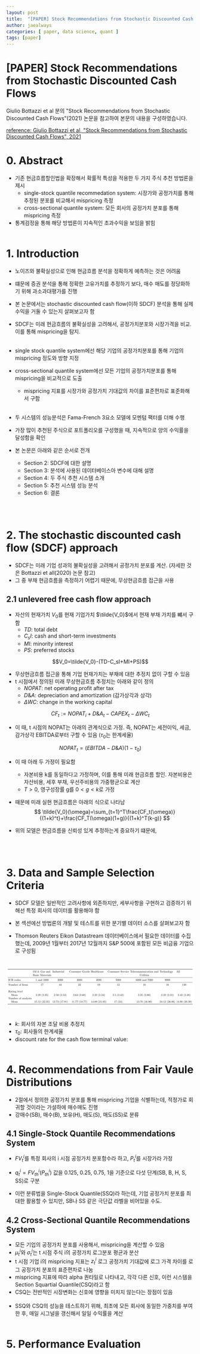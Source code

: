 ```yaml
---
layout: post
title:  "[PAPER] Stock Recommendations from Stochastic Discounted Cash Flows"
author: jaealways
categories: [ paper, data science, quant ]
tags: [paper]
---
```



# [PAPER] Stock Recommendations from Stochastic Discounted Cash Flows

Giulio Bottazzi et al 분의 "Stock Recommendations from Stochastic Discounted Cash Flows"(2021) 논문을 참고하여 본문의 내용을 구성하였습니다.

[reference: Giulio Bottazzi et al, "Stock Recommendations from Stochastic Discounted Cash Flows", 2021](https://deliverypdf.ssrn.com/delivery.php?ID=677119021086099003107004113112120088127008049065074002106109012027029105077120086073029003016045000030051090126087017114113080057042094035072064001004122066086122031089032086024031106116075084082002093085093098090116124028013090083084122064102106106013&EXT=pdf&INDEX=TRUE)


# 0. Abstract

- 기존 현금흐름할인법을 확장해서 확률적 특성을 적용한 두 가지 주식 추천 방법론을 제시
    - single-stock quantile recommedation system: 시장가와 공정가치를 통해 추정된 분포를 비교해서 mispricing 측정
    - cross-sectional quantile system: 모든 회사의 공정가치 분포를 통해 mispricing 측정
- 통계검정을 통해 해당 방법론이 지속적인 초과수익을 보임을 밝힘
</br></br>
# 1. Introduction

- 노이즈와 불확실성으로 인해 현금흐름 분석을 정확하게 예측하는 것은 어려움
- 떄문에 증권 분석을 통해 정확한 고유가치를 추정하기 보다, 매수 매도를 정당화하기 위해 과소과대평가를 진행
- 본 논문에서는 stochastic discounted cash flow(이하 SDCF) 분석을 통해 실제 수익을 거둘 수 있는지 살펴보고자 함
- SDCF는 미래 현금흐름의 불확실성을 고려해서, 공정가치분포와 시장가격을 비교. 이를 통해 mispricing을 탐지.</br></br>


- single stock quantile system에선 해당 기업의 공정가치분포를 통해 기업의 mispricing 정도와 방향 지정
- cross-sectional quantile system에선 모든 기업의 공정가치분포를 통해 mispricing을 비교적으로 도출
    - mispricing 지표를 시장가와 공정가치 기대값의 차이를 표준편차로 표준화해서 구함
</br></br>
- 두 시스템의 성능분석은 Fama-French 3요소 모델에 모멘텀 팩터를 더해 수행
- 가장 많이 추천된 주식으로 포트폴리오를 구성했을 때, 지속적으로 양의 수익률을 달성함을 확인

- 본 논문은 아래와 같은 순서로 전개
    - Section 2: SDCF에 대한 설명
    - Section 3: 분석에 사용된 데이터베이스아 변수에 대해 설명
    - Section 4: 두 주식 추천 시스템 소개
    - Section 5: 추천 시스템 성능 분석
    - Section 6: 결론

</br></br>
# 2. The stochastic discounted cash flow (SDCF) approach

- SDCF는 미래 기업 성과의 불확실성을 고려해서 공정가치 분포를 계산. (자세한 것은 Bottazzi et all(2020) 논문 참고)
- 그 중 부채 현금흐름을 측정하기 어렵기 때문에, 무상현금흐름 접근을 사용

## 2.1 unlevered free cash flow approach

- 자산의 현재가치 $V_0$를 현재 기업가치 $\tilde{V_0}$에서 현재 부채 가치를 뺴서 구함
    - $TD$: total debt
    - $C_sI$: cash and short-term investments
    - $MI$: minority interest
    - $PS$: preferred stocks

$$V_0=\tilde{V_0}-(TD-C_sI+MI+PS)$$

- 무상현금흐름 접근을 통해 기업 현재가치는 부채에 대한 추정치 없이 구할 수 있음
- t 시점에서 정의된 미래 무상현금흐름 추정치는 아래와 같이 정의
    - $NOPAT$: net operating profit after tax
    - $D\&A$: depreciation and amortization (감가상각과 상각)
    - $\Delta WC$: change in the working capital

$${CF}_t:={NOPAT}_i+D\&A_t-{CAPEX}_t-\Delta WC_t$$

- 이 때, t 시점의 NOPAT는 아래의 관계식으로 가정. 즉, NOPAT는 세전이익, 세금, 감가상각 EBITDA로부터 구할 수 있음 ($\tau_0$는 한계세율)

$${NOPAT}_t=(EBITDA-D\&A)(1-\tau_0)$$

- 이 때 아래 두 가정이 필요함
    - 자본비용 k를 동일하다고 가정하며, 이를 통해 미래 현금흐름 할인. 자본비용은 자산비용, 세후 부채, 우선주비용의 가중평균으로 계산
    - $T>0$, 영구성장률 g를 $0<g<k$로 가정
- 때문에 미래 실현 현금흐름은 아래의 식으로 나타남
$$ \tilde{V_0}(\omega)=\sum_{t=1}^T\frac{CF_t(\omega)}{(1+k)^t}+\frac{CF_T(\omega)(1+g)}{(1+k)^T(k-g)} $$

- 위의 모델은 현금흐름을 신뢰성 있게 추정하는게 중요하기 떄문에, 

</br></br>
# 3. Data and Sample Selection Criteria

- SDCF 모델은 일반적인 고려사항에 외존하지만, 세부사항을 구현하고 검증하기 위해선 특정 회사의 데이터를 활용해야 함
- 본 섹션에선 방법론의 개발 및 테스트를 위한 분기별 데이터 소스를 살펴보고자 함

- Thomson Reuters Eikon Datastream 데이터베이스에서 필요한 데이터를 수집했는데, 2009년 1월부터 2017년 12월까지 S&P 500에 포함된 모든 비금융 기업으로 구성됨
</br></br>

![Alt text](/_posts/Image/2023-09-19-Stock-Recommendations-from-Stochastic-Discounted-Cash-Flows/image.png)
</br></br>

- $k$: 회사의 자본 조달 비용 추정치
- $\tau_0$: 회사들의 한계세율
- discount rate for the cash flow terminal value: 
</br></br>

# 4. Recommendations from Fair Vaule Distributions

- 2절에서 정의한 공정가치 분포를 통해 mispricing 기업을 식별하는데, 적정가로 회귀할 것이라는 가설하에 매수매도 진행
- 강매수(SB), 매수(B), 보유(H), 매도(S), 매도(SS)로 분류

## 4.1 Single-Stock Quantile Recommendations System

- $FV_t^i$를 특정 회사의 i 시점 공정가치 분포함수라 하고, $P_t^i$를 시장가라 가정
- $q_t^i=FV_{th}^i(P_{th}^i)$ 값을 0.125, 0.25, 0.75, 1을 기준으로 다섯 단계(SB, B, H, S, SS)로 구분

- 이런 분류법을 Single-Stock Quantile(SSQ)라 하는데, 기업 공정가치 분포를 최대한 활용할 수 있지만, SB나 SS 같은 극단값 라벨을 비어있을 수도.

## 4.2 Cross-Sectional Quantile Recommendations System

- 모든 기업의 공정가치 분포를 사용해서, mispricing을 계산할 수 있음
- $\mu_t^i$와 $\sigma_t^i$는 t 시점 주식 i의 공정가치 로그분포 평균과 분산
- t 시점 기업 i의 mispricing 지표는 $z_t^i$ 로그 공정가치 기대값에 로그 가격 차이를 로그 공정가치 분포의 표준편차로 나눔
- mispricing 지표에 따라 alpha 퀀타일로 나타내고, 각각 다른 신호, 이런 시스템을 Section Squartial Quantile(CSQ)라고 함
- CSQ는 전반적인 시장변화는 신호에 영향을 미치지 않는다는 장점이 있음
</br></br>
- SSQ와 CSQ의 성능을 테스트하기 위해, 최초에 모든 회사에 동일한 가중치를 부여한 후, 매일 시그널을 갱신해서 일일 수익률을 계산
</br></br>

# 5. Performance Evaluation

